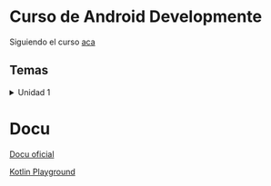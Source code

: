 # Curso de Android Developmente

Siguiendo el curso [aca](https://developer.android.com/courses/android-basics-compose/course)

## Temas

<details>
<summary>Unidad 1</summary>

- [1.3 - Hello world](./kotlin/hello_word/)
- [1.4 - Variables y Constantes](./kotlin/variables/)
- [1.5 - Functions](./kotlin/functions/)

</details>

# Docu

[Docu oficial](https://kotlinlang.org/docs/home.html)

[Kotlin Playground](https://developer.android.com/training/kotlinplayground)
